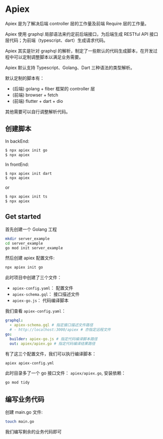 # Apiex

Apiex 是为了解决后端 controller 层的工作量及前端 Require 层的工作量。

Apiex 使用 graphql 局部语法来约定前后端接口，为后端生成 RESTful API 接口层代码；为前端（typescript、dart）生成请求代码。

Apiex 其实是针对 graphql 的解析，制定了一些默认的代码生成脚本，在开发过程中可以定制调整脚本以满足业务需要。

Apiex 默认支持 Typescript、Golang、Dart 三种语法的类型解析。

默认定制的脚本有：

- (后端) golang + fiber 框架的 controller 层
- (前端) browser + fetch
- (前端) flutter + dart + dio

其他需要可以自行调整解析代码。

## 创建脚本

In backEnd:

```bash
$ npx apiex init go
$ npx apiex
```

In frontEnd:

```bash
$ npx apiex init dart
$ npx apiex
```

or

```bash
$ npx apiex init ts
$ npx apiex
```

## Get started

首先创建一个 Golang 工程

```bash
mkdir server_example
cd server_example
go mod init server_example
```

然后创建 apiex 配置文件:

```bash
npx apiex init go
```

此时项目中创建了三个文件：

- `apiex-config.yaml`： 配置文件
- `apiex-schema.gql`： 接口描述文件
- `apiex-go.js`： 代码编译脚本

我们查看 `apiex-config.yaml`：

```yaml
graphql:
  - apiex-schema.gql # 指定接口描述文件路径
  # - http://localhost:3000/apiex # 亦指定远程文件
go:
  builder: apiex-go.js # 指定代码编译脚本路径
  out: apiex/apiex.go # 指定代码编译结果路径
```

有了这三个配置文件，我们可以执行编译脚本：

```bash
apiex apiex-config.yml
```

此时目录多了一个 go 接口文件： `apiex/apiex.go`, 安装依赖：

```bash
go mod tidy
```

## 编写业务代码

创建 main.go 文件:

```bash
touch main.go
```

我们编写剩余的业务代码即可
